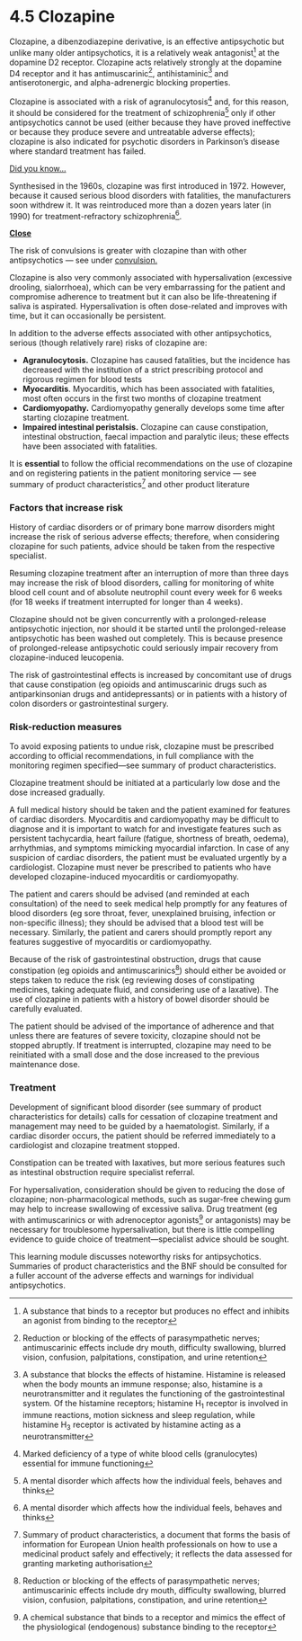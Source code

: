 4.5 Clozapine
=============

Clozapine, a dibenzodiazepine derivative, is an effective antipsychotic but unlike many older antipsychotics, it is a relatively weak antagonist[^1] at the dopamine D2 receptor. Clozapine acts relatively strongly at the dopamine D4 receptor and it has antimuscarinic[^2], antihistaminic[^3] and antiserotonergic, and alpha-adrenergic blocking properties.

 Clozapine is associated with a risk of agranulocytosis[^4] and, for this reason, it should be considered for the treatment of schizophrenia[^5] only if other antipsychotics cannot be used (either because they have proved ineffective or because they produce severe and untreatable adverse effects); clozapine is also indicated for psychotic disorders in Parkinson’s disease where standard treatment has failed.

   
  [Did you know...](# "Did you know")

  Synthesised in the 1960s, clozapine was first introduced in 1972. However, because it caused serious blood disorders with fatalities, the manufacturers soon withdrew it. It was reintroduced more than a dozen years later (in 1990) for treatment-refractory schizophrenia[^6].

 [**Close**](# "Close")

     
 The risk of convulsions is greater with clozapine than with other antipsychotics — see under [convulsion.](CON155606_17.html)

 Clozapine is also very commonly associated with hypersalivation (excessive drooling, sialorrhoea), which can be very embarrassing for the patient and compromise adherence to treatment but it can also be life-threatening if saliva is aspirated. Hypersalivation is often dose-related and improves with time, but it can occasionally be persistent.

 In addition to the adverse effects associated with other antipsychotics, serious (though relatively rare) risks of clozapine are:

  * **Agranulocytosis.** Clozapine has caused fatalities, but the incidence has decreased with the institution of a strict prescribing protocol and rigorous regimen for blood tests
 * **Myocarditis**. Myocarditis, which has been associated with fatalities, most often occurs in the first two months of clozapine treatment
 * **Cardiomyopathy.** Cardiomyopathy generally develops some time after starting clozapine treatment.
 * **Impaired intestinal peristalsis.** Clozapine can cause constipation, intestinal obstruction, faecal impaction and paralytic ileus; these effects have been associated with fatalities.
    
 It is **essential** to follow the official recommendations on the use of clozapine and on registering patients in the patient monitoring service — see summary of product characteristics[^7] and other product literature

 ### Factors that increase risk

 History of cardiac disorders or of primary bone marrow disorders might increase the risk of serious adverse effects; therefore, when considering clozapine for such patients, advice should be taken from the respective specialist.

 Resuming clozapine treatment after an interruption of more than three days may increase the risk of blood disorders, calling for monitoring of white blood cell count and of absolute neutrophil count every week for 6 weeks (for 18 weeks if treatment interrupted for longer than 4 weeks).

 Clozapine should not be given concurrently with a prolonged-release antipsychotic injection, nor should it be started until the prolonged-release antipsychotic has been washed out completely. This is because presence of prolonged-release antipsychotic could seriously impair recovery from clozapine-induced leucopenia.

 The risk of gastrointestinal effects is increased by concomitant use of drugs that cause constipation (eg opioids and antimuscarinic drugs such as antiparkinsonian drugs and antidepressants) or in patients with a history of colon disorders or gastrointestinal surgery.

 ### Risk-reduction measures

 To avoid exposing patients to undue risk, clozapine must be prescribed according to official recommendations, in full compliance with the monitoring regimen specified—see summary of product characteristics.

 Clozapine treatment should be initiated at a particularly low dose and the dose increased gradually.

 A full medical history should be taken and the patient examined for features of cardiac disorders. Myocarditis and cardiomyopathy may be difficult to diagnose and it is important to watch for and investigate features such as persistent tachycardia, heart failure (fatigue, shortness of breath, oedema), arrhythmias, and symptoms mimicking myocardial infarction. In case of any suspicion of cardiac disorders, the patient must be evaluated urgently by a cardiologist. Clozapine must never be prescribed to patients who have developed clozapine-induced myocarditis or cardiomyopathy.

 The patient and carers should be advised (and reminded at each consultation) of the need to seek medical help promptly for any features of blood disorders (eg sore throat, fever, unexplained bruising, infection or non-specific illness); they should be advised that a blood test will be necessary. Similarly, the patient and carers should promptly report any features suggestive of myocarditis or cardiomyopathy.

 Because of the risk of gastrointestinal obstruction, drugs that cause constipation (eg opioids and antimuscarinics[^8]) should either be avoided or steps taken to reduce the risk (eg reviewing doses of constipating medicines, taking adequate fluid, and considering use of a laxative). The use of clozapine in patients with a history of bowel disorder should be carefully evaluated.

 The patient should be advised of the importance of adherence and that unless there are features of severe toxicity, clozapine should not be stopped abruptly. If treatment is interrupted, clozapine may need to be reinitiated with a small dose and the dose increased to the previous maintenance dose.

 ### Treatment

 Development of significant blood disorder (see summary of product characteristics for details) calls for cessation of clozapine treatment and management may need to be guided by a haematologist. Similarly, if a cardiac disorder occurs, the patient should be referred immediately to a cardiologist and clozapine treatment stopped.

 Constipation can be treated with laxatives, but more serious features such as intestinal obstruction require specialist referral.

 For hypersalivation, consideration should be given to reducing the dose of clozapine; non-pharmacological methods, such as sugar-free chewing gum may help to increase swallowing of excessive saliva. Drug treatment (eg with antimuscarinics or with adrenoceptor agonists[^9] or antagonists) may be necessary for troublesome hypersalivation, but there is little compelling evidence to guide choice of treatment—specialist advice should be sought.

   
  This learning module discusses noteworthy risks for antipsychotics. Summaries of product characteristics and the BNF should be consulted for a fuller account of the adverse effects and warnings for individual antipsychotics.

 

[^1]: A substance that binds to a receptor but produces no effect and inhibits an agonist from binding to the receptor


[^2]: Reduction or blocking of the effects of parasympathetic nerves; antimuscarinic effects include dry mouth, difficulty swallowing, blurred vision, confusion, palpitations, constipation, and urine retention


[^3]: A substance that blocks the effects of histamine. Histamine is released when the body mounts an immune response; also, histamine is a neurotransmitter and it regulates the functioning of the gastrointestinal system. Of the histamine receptors; histamine H<sub>1</sub> receptor is involved in immune reactions, motion sickness and sleep regulation, while histamine H<sub>3</sub> receptor is activated by histamine acting as a neurotransmitter


[^4]: Marked deficiency of a type of white blood cells (granulocytes) essential for immune functioning


[^5]: A mental disorder which affects how the individual feels, behaves and thinks


[^6]: A mental disorder which affects how the individual feels, behaves and thinks


[^7]: Summary of product characteristics, a document that forms the basis of information for European Union health professionals on how to use a medicinal product safely and effectively; it reflects the data assessed for granting marketing authorisation


[^8]: Reduction or blocking of the effects of parasympathetic nerves; antimuscarinic effects include dry mouth, difficulty swallowing, blurred vision, confusion, palpitations, constipation, and urine retention


[^9]: A chemical substance that binds to a receptor and mimics the effect of the physiological (endogenous) substance binding to the receptor
